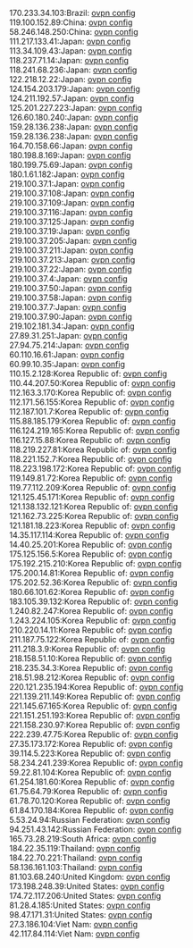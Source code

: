 170.233.34.103:Brazil: [ovpn config](vpn/170_233_34_103.ovpn)  
119.100.152.89:China: [ovpn config](vpn/119_100_152_89.ovpn)  
58.246.148.250:China: [ovpn config](vpn/58_246_148_250.ovpn)  
111.217.133.41:Japan: [ovpn config](vpn/111_217_133_41.ovpn)  
113.34.109.43:Japan: [ovpn config](vpn/113_34_109_43.ovpn)  
118.237.71.14:Japan: [ovpn config](vpn/118_237_71_14.ovpn)  
118.241.68.236:Japan: [ovpn config](vpn/118_241_68_236.ovpn)  
122.218.12.22:Japan: [ovpn config](vpn/122_218_12_22.ovpn)  
124.154.203.179:Japan: [ovpn config](vpn/124_154_203_179.ovpn)  
124.211.192.57:Japan: [ovpn config](vpn/124_211_192_57.ovpn)  
125.201.227.223:Japan: [ovpn config](vpn/125_201_227_223.ovpn)  
126.60.180.240:Japan: [ovpn config](vpn/126_60_180_240.ovpn)  
159.28.136.238:Japan: [ovpn config](vpn/159_28_136_238.ovpn)  
159.28.136.238:Japan: [ovpn config](vpn/159_28_136_238.ovpn)  
164.70.158.66:Japan: [ovpn config](vpn/164_70_158_66.ovpn)  
180.198.8.169:Japan: [ovpn config](vpn/180_198_8_169.ovpn)  
180.199.75.69:Japan: [ovpn config](vpn/180_199_75_69.ovpn)  
180.1.61.182:Japan: [ovpn config](vpn/180_1_61_182.ovpn)  
219.100.37.1:Japan: [ovpn config](vpn/219_100_37_1.ovpn)  
219.100.37.108:Japan: [ovpn config](vpn/219_100_37_108.ovpn)  
219.100.37.109:Japan: [ovpn config](vpn/219_100_37_109.ovpn)  
219.100.37.116:Japan: [ovpn config](vpn/219_100_37_116.ovpn)  
219.100.37.125:Japan: [ovpn config](vpn/219_100_37_125.ovpn)  
219.100.37.19:Japan: [ovpn config](vpn/219_100_37_19.ovpn)  
219.100.37.205:Japan: [ovpn config](vpn/219_100_37_205.ovpn)  
219.100.37.211:Japan: [ovpn config](vpn/219_100_37_211.ovpn)  
219.100.37.213:Japan: [ovpn config](vpn/219_100_37_213.ovpn)  
219.100.37.22:Japan: [ovpn config](vpn/219_100_37_22.ovpn)  
219.100.37.4:Japan: [ovpn config](vpn/219_100_37_4.ovpn)  
219.100.37.50:Japan: [ovpn config](vpn/219_100_37_50.ovpn)  
219.100.37.58:Japan: [ovpn config](vpn/219_100_37_58.ovpn)  
219.100.37.7:Japan: [ovpn config](vpn/219_100_37_7.ovpn)  
219.100.37.90:Japan: [ovpn config](vpn/219_100_37_90.ovpn)  
219.102.181.34:Japan: [ovpn config](vpn/219_102_181_34.ovpn)  
27.89.31.251:Japan: [ovpn config](vpn/27_89_31_251.ovpn)  
27.94.75.214:Japan: [ovpn config](vpn/27_94_75_214.ovpn)  
60.110.16.61:Japan: [ovpn config](vpn/60_110_16_61.ovpn)  
60.99.10.35:Japan: [ovpn config](vpn/60_99_10_35.ovpn)  
110.15.2.128:Korea Republic of: [ovpn config](vpn/110_15_2_128.ovpn)  
110.44.207.50:Korea Republic of: [ovpn config](vpn/110_44_207_50.ovpn)  
112.163.3.170:Korea Republic of: [ovpn config](vpn/112_163_3_170.ovpn)  
112.171.56.155:Korea Republic of: [ovpn config](vpn/112_171_56_155.ovpn)  
112.187.101.7:Korea Republic of: [ovpn config](vpn/112_187_101_7.ovpn)  
115.88.185.179:Korea Republic of: [ovpn config](vpn/115_88_185_179.ovpn)  
116.124.219.165:Korea Republic of: [ovpn config](vpn/116_124_219_165.ovpn)  
116.127.15.88:Korea Republic of: [ovpn config](vpn/116_127_15_88.ovpn)  
118.219.227.81:Korea Republic of: [ovpn config](vpn/118_219_227_81.ovpn)  
118.221.152.7:Korea Republic of: [ovpn config](vpn/118_221_152_7.ovpn)  
118.223.198.172:Korea Republic of: [ovpn config](vpn/118_223_198_172.ovpn)  
119.149.81.72:Korea Republic of: [ovpn config](vpn/119_149_81_72.ovpn)  
119.77.112.209:Korea Republic of: [ovpn config](vpn/119_77_112_209.ovpn)  
121.125.45.171:Korea Republic of: [ovpn config](vpn/121_125_45_171.ovpn)  
121.138.132.121:Korea Republic of: [ovpn config](vpn/121_138_132_121.ovpn)  
121.162.73.225:Korea Republic of: [ovpn config](vpn/121_162_73_225.ovpn)  
121.181.18.223:Korea Republic of: [ovpn config](vpn/121_181_18_223.ovpn)  
14.35.117.114:Korea Republic of: [ovpn config](vpn/14_35_117_114.ovpn)  
14.40.25.201:Korea Republic of: [ovpn config](vpn/14_40_25_201.ovpn)  
175.125.156.5:Korea Republic of: [ovpn config](vpn/175_125_156_5.ovpn)  
175.192.215.210:Korea Republic of: [ovpn config](vpn/175_192_215_210.ovpn)  
175.200.14.81:Korea Republic of: [ovpn config](vpn/175_200_14_81.ovpn)  
175.202.52.36:Korea Republic of: [ovpn config](vpn/175_202_52_36.ovpn)  
180.66.101.62:Korea Republic of: [ovpn config](vpn/180_66_101_62.ovpn)  
183.105.39.132:Korea Republic of: [ovpn config](vpn/183_105_39_132.ovpn)  
1.240.82.247:Korea Republic of: [ovpn config](vpn/1_240_82_247.ovpn)  
1.243.224.105:Korea Republic of: [ovpn config](vpn/1_243_224_105.ovpn)  
210.220.14.11:Korea Republic of: [ovpn config](vpn/210_220_14_11.ovpn)  
211.187.75.122:Korea Republic of: [ovpn config](vpn/211_187_75_122.ovpn)  
211.218.3.9:Korea Republic of: [ovpn config](vpn/211_218_3_9.ovpn)  
218.158.51.10:Korea Republic of: [ovpn config](vpn/218_158_51_10.ovpn)  
218.235.34.3:Korea Republic of: [ovpn config](vpn/218_235_34_3.ovpn)  
218.51.98.212:Korea Republic of: [ovpn config](vpn/218_51_98_212.ovpn)  
220.121.235.194:Korea Republic of: [ovpn config](vpn/220_121_235_194.ovpn)  
221.139.211.149:Korea Republic of: [ovpn config](vpn/221_139_211_149.ovpn)  
221.145.67.165:Korea Republic of: [ovpn config](vpn/221_145_67_165.ovpn)  
221.151.251.193:Korea Republic of: [ovpn config](vpn/221_151_251_193.ovpn)  
221.158.230.97:Korea Republic of: [ovpn config](vpn/221_158_230_97.ovpn)  
222.239.47.75:Korea Republic of: [ovpn config](vpn/222_239_47_75.ovpn)  
27.35.173.172:Korea Republic of: [ovpn config](vpn/27_35_173_172.ovpn)  
39.114.5.223:Korea Republic of: [ovpn config](vpn/39_114_5_223.ovpn)  
58.234.241.239:Korea Republic of: [ovpn config](vpn/58_234_241_239.ovpn)  
59.22.81.104:Korea Republic of: [ovpn config](vpn/59_22_81_104.ovpn)  
61.254.181.60:Korea Republic of: [ovpn config](vpn/61_254_181_60.ovpn)  
61.75.64.79:Korea Republic of: [ovpn config](vpn/61_75_64_79.ovpn)  
61.78.70.120:Korea Republic of: [ovpn config](vpn/61_78_70_120.ovpn)  
61.84.170.184:Korea Republic of: [ovpn config](vpn/61_84_170_184.ovpn)  
5.53.24.94:Russian Federation: [ovpn config](vpn/5_53_24_94.ovpn)  
94.251.43.142:Russian Federation: [ovpn config](vpn/94_251_43_142.ovpn)  
165.73.28.219:South Africa: [ovpn config](vpn/165_73_28_219.ovpn)  
184.22.35.119:Thailand: [ovpn config](vpn/184_22_35_119.ovpn)  
184.22.70.221:Thailand: [ovpn config](vpn/184_22_70_221.ovpn)  
58.136.161.103:Thailand: [ovpn config](vpn/58_136_161_103.ovpn)  
81.103.68.240:United Kingdom: [ovpn config](vpn/81_103_68_240.ovpn)  
173.198.248.39:United States: [ovpn config](vpn/173_198_248_39.ovpn)  
174.72.117.206:United States: [ovpn config](vpn/174_72_117_206.ovpn)  
81.28.4.185:United States: [ovpn config](vpn/81_28_4_185.ovpn)  
98.47.171.31:United States: [ovpn config](vpn/98_47_171_31.ovpn)  
27.3.186.104:Viet Nam: [ovpn config](vpn/27_3_186_104.ovpn)  
42.117.84.114:Viet Nam: [ovpn config](vpn/42_117_84_114.ovpn)  
